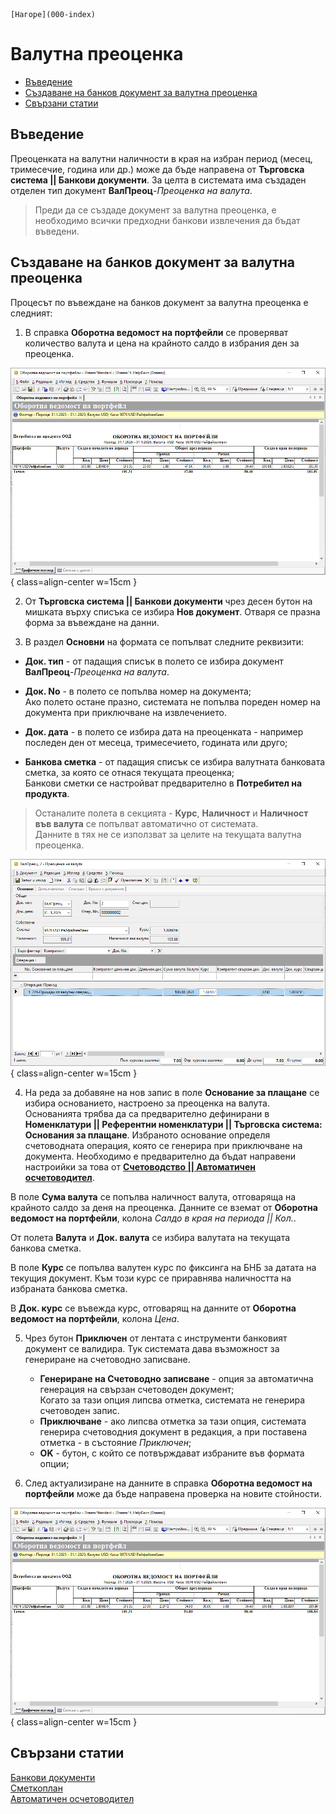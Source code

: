 ```{only} html
[Нагоре](000-index)
```

# **Валутна преоценка**

- [Въведение](#въведение)  
- [Създаване на банков документ за валутна преоценка](#създаване-на-банков-документ-за-валутна-преоценка)  
- [Свързани статии](#свързани-статии)  

## **Въведение**

Преоценката на валутни наличности в края на избран период (месец, тримесечие, година или др.) може да бъде направена от **Търговска система || Банкови документи**. За целта в системата има създаден отделен тип документ **ВалПреоц**-*Преоценка на валута*.  

> Преди да се създаде документ за валутна преоценка, е необходимо всички предходни банкови извлечения да бъдат въведени.  

## **Създаване на банков документ за валутна преоценка**

Процесът по въвеждане на банков документ за валутна преоценка е следният:

1) В справка **Оборотна ведомост на портфейли** се проверяват количество валута и цена на крайното салдо в избрания ден за преоценка.   

![](906-exchange-differences1.png){ class=align-center w=15cm }

2) От **Търговска система || Банкови документи** чрез десен бутон на мишката върху списъка се избира **Нов документ**. Отваря се празна форма за въвеждане на данни.  

3) В раздел **Основни** на формата се попълват следните реквизити:  

- **Док. тип** - от падащия списък в полето се избира документ **ВалПреоц**-*Преоценка на валута*.  

- **Док. No** - в полето се попълва номер на документа;  
Ако полето остане празно, системата не попълва пореден номер на документа при приключване на извлечението.  

- **Док. дата** - в полето се избира дата на преоценката - например последен ден от месеца, тримесечието, годината или друго;  

- **Банкова сметка** - от падащия списък се избира валутната банковата сметка, за която се отнася текущата преоценка;   
Банкови сметки се настройват предварително в **Потребител на продукта**.  

> Останалите полета в секцията - **Курс**, **Наличност** и **Наличност във валута** се попълват автоматично от системата.  
> Данните в тях не се използват за целите на текущата валутна преоценка.   

![](906-exchange-differences2.png){ class=align-center w=15cm }

4) На реда за добавяне на нов запис в поле **Основание за плащане** се избира основанието, настроено за преоценка на валута.  
Основанията трябва да са предварително дефинирани в **Номенклатури || Референтни номенклатури || Търговска система: Основания за плащане**. Избраното основание определя счетоводната операция, която се генерира при приключване на документа. Необходимо е предварително да бъдат направени настроийки за това от [**Счетоводство || Автоматичен осчетоводител**](https://docs.unicontsoft.com/guide/erp/001-ref/002-accounting/003-acc-wizard.html).  

В поле **Сума валута** се попълва наличност валута, отговаряща на крайното салдо за деня на преоценка. Данните се вземат от **Оборотна ведомост на портфейли**, колона *Салдо в края на периода || Кол.*.  

От полета **Валута** и **Док. валута** се избира валутата на текущата банкова сметка.    

В поле **Курс** се попълва валутен курс по фиксинга на БНБ за датата на текущия документ. Към този курс се приравнява наличността на избраната банкова сметка.    

В **Док. курс** се въвежда курс, отговарящ на данните от **Оборотна ведомост на портфейли**, колона *Цена*.  

5) Чрез бутон **Приключен** от лентата с инструменти банковият документ се валидира. Тук системата дава възможност за генериране на счетоводно записване.  
 
    - **Генериране на Счетоводно записване** - опция за автоматична генерация на свързан счетоводен документ;  
    Когато за тази опция липсва отметка, системата не генерира счетоводен запис.  
    - **Приключване** - ако липсва отметка за тази опция, системата генерира счетоводния документ в редакция, а при поставена отметка - в състояние *Приключен*;  
    - **OK** - бутон, с който се потвърждават избраните във формата опции;  

6) След актуализиране на данните в справка **Оборотна ведомост на портфейли** може да бъде направена проверка на новите стойности.  

![](906-exchange-differences3.png){ class=align-center w=15cm }

## **Свързани статии**  

[Банкови документи](004-bank.md)  
[Сметкоплан](../../../001-ref/002-accounting/002-chart-of-acc.md)  
[Автоматичен осчетоводител](../../../001-ref/002-accounting/003-acc-wizard.md)